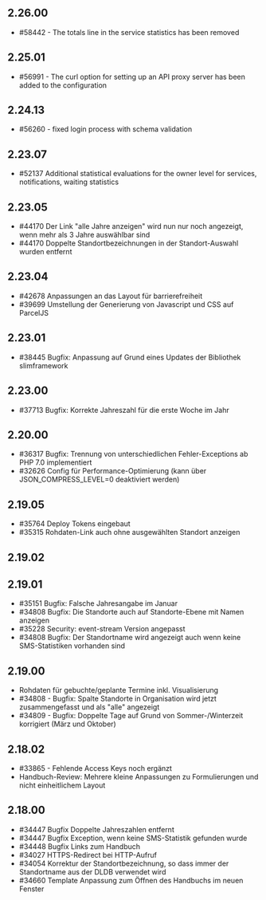 ## 2.26.00
* #58442 - The totals line in the service statistics has been removed

## 2.25.01
* #56991 - The curl option for setting up an API proxy server has been added to the configuration

## 2.24.13
* #56260 - fixed login process with schema validation

## 2.23.07
* #52137 Additional statistical evaluations for the owner level for services, notifications, waiting statistics

## 2.23.05

* #44170 Der Link "alle Jahre anzeigen" wird nun nur noch angezeigt, wenn mehr als 3 Jahre auswählbar sind
* #44170 Doppelte Standortbezeichnungen in der Standort-Auswahl wurden entfernt

## 2.23.04

* #42678 Anpassungen an das Layout für barrierefreiheit
* #39699 Umstellung der Generierung von Javascript und CSS auf ParcelJS

## 2.23.01

* #38445 Bugfix: Anpassung auf Grund eines Updates der Bibliothek slimframework

## 2.23.00

* #37713 Bugfix: Korrekte Jahreszahl für die erste Woche im Jahr

## 2.20.00

* #36317 Bugfix: Trennung von unterschiedlichen Fehler-Exceptions ab PHP 7.0 implementiert
* #32626 Config für Performance-Optimierung (kann über JSON_COMPRESS_LEVEL=0 deaktiviert werden)

## 2.19.05

* #35764 Deploy Tokens eingebaut
* #35315 Rohdaten-Link auch ohne ausgewählten Standort anzeigen

## 2.19.02


## 2.19.01

* #35151 Bugfix: Falsche Jahresangabe im Januar
* #34808 Bugfix: Die Standorte auch auf Standorte-Ebene mit Namen anzeigen
* #35228 Security: event-stream Version angepasst
* #34808 Bugfix: Der Standortname wird angezeigt auch wenn keine SMS-Statistiken vorhanden sind

## 2.19.00

* Rohdaten für gebuchte/geplante Termine inkl. Visualisierung
* #34808 - Bugfix: Spalte Standorte in Organisation wird jetzt zusammengefasst und als "alle" angezeigt
* #34809 - Bugfix: Doppelte Tage auf Grund von Sommer-/Winterzeit korrigiert (März und Oktober)

## 2.18.02

* #33865 - Fehlende Access Keys noch ergänzt
* Handbuch-Review: Mehrere kleine Anpassungen zu Formulierungen und nicht einheitlichem Layout


## 2.18.00

* #34447 Bugfix Doppelte Jahreszahlen entfernt
* #34447 Bugfix Exception, wenn keine SMS-Statistik gefunden wurde
* #34448 Bugfix Links zum Handbuch
* #34027 HTTPS-Redirect bei HTTP-Aufruf
* #34054 Korrektur der Standortbezeichnung, so dass immer der Standortname aus der DLDB verwendet wird
* #34660 Template Anpassung zum Öffnen des Handbuchs im neuen Fenster
